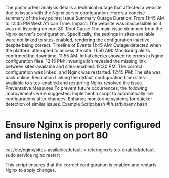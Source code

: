 The postmortem analysis details a technical outage that affected a website due to issues with the Nginx server configuration. Here’s a concise summary of the key points:
Issue Summary
Outage Duration: From 11:45 AM to 12:45 PM West African Time.
Impact: The website was inaccessible as it was not listening on port 80.
Root Cause
The main issue stemmed from the Nginx server's configuration. Specifically, the settings in sites-available were not linked to sites-enabled, rendering the configuration inactive despite being correct.
Timeline of Events
11:45 AM: Outage detected when the platform attempted to access the site.
11:50 AM: Monitoring alerts confirmed the downtime.
11:55 AM: Initial checks showed no errors in Nginx configuration files.
12:15 PM: Investigation revealed the missing link between sites-available and sites-enabled.
12:30 PM: The correct configuration was linked, and Nginx was restarted.
12:45 PM: The site was back online.
Resolution
Linking the default configuration from sites-available to sites-enabled and restarting Nginx resolved the issue.
Preventative Measures
To prevent future occurrences, the following improvements were suggested:
Implement a script to automatically link configurations after changes.
Enhance monitoring systems for quicker detection of similar issues.
Example Script
bash
#!/usr/bin/env bash
# Ensure Nginx is properly configured and listening on port 80

cat /etc/nginx/sites-available/default > /etc/nginx/sites-enabled/default
sudo service nginx restart

This script ensures that the correct configuration is enabled and restarts Nginx to apply changes.
